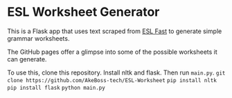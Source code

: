 # ESL Worksheet Generator

This is a Flask app that uses text scraped from [ESL Fast](https://www.eslfast.com/) to generate simple grammar worksheets. 

The GitHub pages offer a glimpse into some of the possible worksheets it can generate.

To use this, clone this repository. Install nltk and flask. Then run `main.py`.
`git clone https://github.com/AkeBoss-tech/ESL-Worksheet`
`pip install nltk`
`pip install flask`
`python main.py`
